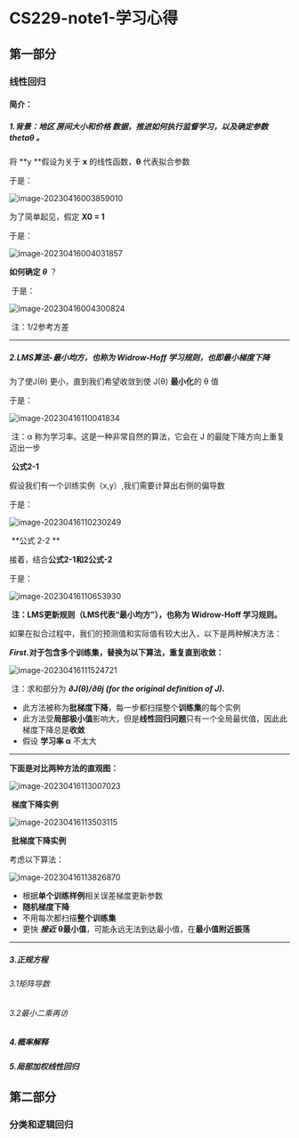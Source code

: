 # CS229-note1-学习心得

## **第一部分**

### 线性回归

#### 简介：

##### 1.背景：地区 *房间大小和价格*  数据，推进如何执行监督学习，以及确定参数 *thetaθ* 。

将 **y **假设为关于 **x** 的线性函数，**θ** 代表拟合参数

于是：

![image-20230416003859010](C:\Users\hui\AppData\Roaming\Typora\typora-user-images\image-20230416003859010.png)

为了简单起见，假定 **X0 = 1**

于是：

![image-20230416004031857](C:\Users\hui\AppData\Roaming\Typora\typora-user-images\image-20230416004031857.png)

**如何确定 *θ*** ？

​	于是：

![image-20230416004300824](C:\Users\hui\AppData\Roaming\Typora\typora-user-images\image-20230416004300824.png)

​																										注：1/2参考方差

------



##### **2.LMS算法-最小均方，也称为 Widrow-Hoff 学习规则**，也即最小梯度下降

为了使J(θ) 更⼩，直到我们希望收敛到使 J(θ) **最⼩化**的 θ 值

于是：

![image-20230416110041834](../../../AppData/Roaming/Typora/typora-user-images/image-20230416110041834.png)

​					注：α 称为学习率。这是⼀种⾮常⾃然的算法，它会在 J 的最陡下降⽅向上重复迈出⼀步

​																						**公式2-1**

假设我们有一个训练实例（x,y）,我们需要计算出右侧的偏导数

于是：

![image-20230416110230249](../../../AppData/Roaming/Typora/typora-user-images/image-20230416110230249.png)

​																						**公式 2-2 **

接着，结合**公式2-1和2公式-2**

于是：

![image-20230416110653930](../../../AppData/Roaming/Typora/typora-user-images/image-20230416110653930.png)

​						  	**注：LMS更新规则（LMS代表“最小均方”），也称为 Widrow-Hoff 学习规则。**



如果在拟合过程中，我们的预测值和实际值有较大出入，以下是两种解决方法：

***First*.对于包含多个训练集，替换为以下算法，重复直到收敛：**

![image-20230416111524721](../../../AppData/Roaming/Typora/typora-user-images/image-20230416111524721.png)

​												注：求和部分为   ***∂J(θ)/∂θj   (for the original definition of J).***

* 此方法被称为**批梯度下降**，每一步都扫描整个**训练集**的每个实例
* 此方法受**局部极小值**影响大，但是**线性回归问题**只有一个全局最优值，因此此梯度下降总是**收敛**
* 假设 **学习率 α**  不太大

------

**下面是对比两种方法的直观图：**

![image-20230416113007023](../../../AppData/Roaming/Typora/typora-user-images/image-20230416113007023.png)

​																						**梯度下降实例**

![image-20230416113503115](../../../AppData/Roaming/Typora/typora-user-images/image-20230416113503115.png)

​																				**批梯度下降实例**

考虑以下算法：

![image-20230416113826870](../../../AppData/Roaming/Typora/typora-user-images/image-20230416113826870.png)

* 根据**单个训练样例**相关误差梯度更新参数
* **随机梯度下降**
* 不用每次都扫描**整个训练集**
* 更快 ***接近***  **θ最小值**，可能永远无法到达最小值，在**最小值附近振荡**

------



##### 3.正规方程

###### 3.1矩阵导数

###### 3.2最小二乘再访

##### 4.概率解释

##### 5.局部加权线性回归

## 第二部分

### 分类和逻辑回归